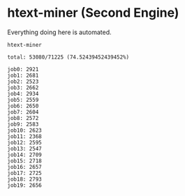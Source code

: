 # htext-miner (Second Engine)

Everything doing here is automated.

```
htext-miner

total: 53080/71225 (74.52439452439452%)

job0: 2921
job1: 2681
job2: 2523
job3: 2662
job4: 2934
job5: 2559
job6: 2650
job7: 2604
job8: 2572
job9: 2583
job10: 2623
job11: 2368
job12: 2595
job13: 2547
job14: 2709
job15: 2718
job16: 2657
job17: 2725
job18: 2793
job19: 2656
```